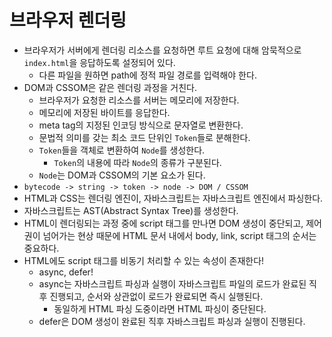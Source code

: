 # 브라우저 렌더링
- 브라우저가 서버에게 렌더링 리소스를 요청하면 루트 요청에 대해 암묵적으로 `index.html`을 응답하도록 설정되어 있다.
  - 다른 파일을 원하면 path에 정적 파일 경로를 입력해야 한다.
- DOM과 CSSOM은 같은 렌더링 과정을 거친다.
  - 브라우저가 요청한 리소스를 서버는 메모리에 저장한다.
  - 메모리에 저장된 바이트를 응답한다.
  - meta tag의 지정된 인코딩 방식으로 문자열로 변환한다.
  - 문법적 의미를 갖는 최소 코드 단위인 `Token`들로 분해한다.
  - `Token`들을 객체로 변환하여 `Node`를 생성한다.
    - `Token`의 내용에 따라 `Node`의 종류가 구분된다.
  - `Node`는 DOM과 CSSOM의 기본 요소가 된다.
- `bytecode -> string -> token -> node -> DOM / CSSOM`
- HTML과 CSS는 렌더링 엔진이, 자바스크립트는 자바스크립트 엔진에서 파싱한다.
- 자바스크립트는 AST(Abstract Syntax Tree)를 생성한다.
- HTML이 렌더링되는 과정 중에 script 태그를 만나면 DOM 생성이 중단되고, 제어권이 넘어가는 현상 때문에 HTML 문서 내에서 body, link, script 태그의 순서는 중요하다.
- HTML에도 script 태그를 비동기 처리할 수 있는 속성이 존재한다!
  - async, defer!
  - async는 자바스크립트 파싱과 실행이 자바스크립트 파일의 로드가 완료된 직후 진행되고, 순서와 상관없이 로드가 완료되면 즉시 실행된다.
    - 동일하게 HTML 파싱 도중이라면 HTML 파싱이 중단된다. 
  - defer은 DOM 생성이 완료된 직후 자바스크립트 파싱과 실행이 진행된다.